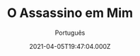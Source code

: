 ---
id: 'ec0378d7-72c7-4d8a-b004-cad165f3e47b'
type: 'movie' # Filme, Série, Anime
title: "O Assassino em Mim"
synopsis: ["Anos 50. Lou Ford (Casey Affleck) é uma autoridade policial de uma pequena cidade do Texas e namora com Amy Stanton (Kate Hudson). Um dia, ele é designado para expulsar da cidade a prostituta Joyce Lakeland (Jessica Alba). Ela mantém um caso Elmer Conway (Jay R. Ferguson), filho de Chester (Ned Beatty), um importante empresário local. Só que Lou se interessa por Joyce e passa a ter um relacionamento com ela, baseado em atos sexuais violentos. Pressionado a que expulse Joyce o quanto antes, ele elabora um plano que permitirá com que se vingue da morte de seu irmão, ocorrida anos antes.",
]
originalTitle: "The Killer Inside Me"
date: '2021-04-05T19:47:04.000Z'
update: '2021-04-05T19:47:04.000Z'
releaseDate: '2010-02-19T03:00:00.000Z'
imdb:
  rating: '6.1' # 8.5
  id: '' # tt0470752
duration: '1h 49 Min'
trailer:
  urls: [
    'VwGwYgesktw',
  ]
tags: ['1080p']
genre: ['Crime', 'Drama', 'Suspense'] #
quality: 'BluRay' # BluRay, WEB-DL, HDTV, WEB-DL4K, WEB-DLe
format: 'Mkv' # MKV, MP4, TS
audio: 'Português, Inglês' # Dublado, Legendado, Dual Audio, Dub & Leg
subtitle: 'Português' # Português, inglês,
size: '8.07 GB' # 4.8 GB
audioQuality: 10
videoQuality: 10
directors: []
#  - name: 'Lana Wachowski'
#    image: ''
#  - name: 'Lilly Wachowski'
#    image: ''
cast: []
#  - name: 'Keanu Reeves'
#    image: ''
#    characterName: 'Neo'
writers: []
#  - name: ''
#    image: ''
maturityRating:
  age: '' # L , 10, 12, 14, 16, 18
  topics: [''] # Violence, Illegal drugs, Inappropriate Language, Legal Drugs, Sexual Content, Extreme Violence
###########################################
download:
  
  - url: 'magnet:?xt=urn:btih:424da402ea6ce56ada12d32cd9003f8fabfa7bed&dn=O%20Assassino%20em%20Mim%202010%20(1080p-FULL)%20LAPUMiA&tr=udp%3a%2f%2ftracker.opentrackr.org%3a1337%2fannounce&tr=udp%3a%2f%2ftracker.openbittorrent.com%3a80%2fannounce&tr=udp%3a%2f%2ftracker.trackerfix.com%3a80%2fannounce&tr=udp%3a%2f%2ftracker.coppersurfer.tk%3a6969%2fannounce&tr=udp%3a%2f%2ftracker.leechers-paradise.org%3a6969%2fannounce&tr=udp%3a%2f%2feddie4.nl%3a6969%2fannounce&tr=udp%3a%2f%2fp4p.arenabg.com%3a1337%2fannounce&tr=udp%3a%2f%2fexplodie.org%3a6969%2fannounce&tr=udp%3a%2f%2fzer0day.ch%3a1337%2fannounce'
    resolution: '1080p' # 720p, 1080p, 4K,
    audio: 'Dual Áudio' # Dublado, Legendado, Dual Audio
    size: '' # 4.8 GB
    quality: '' # BluRay, WEB-DL
    format: '' # MKV
images:
  cover: '/assets/movies/o-assassino-em-mim.jpg'
  background: '/assets/movies/'
---